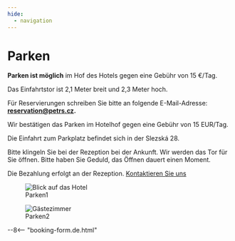 ```yaml
---
hide:
  - navigation
---
```


# **Parken**

**Parken ist möglich** im Hof des Hotels gegen eine Gebühr von 15 €/Tag.

Das Einfahrtstor ist 2,1 Meter breit und 2,3 Meter hoch.

Für Reservierungen schreiben Sie bitte an folgende E-Mail-Adresse: **reservation@petrs.cz.**

Wir bestätigen das Parken im Hotelhof gegen eine Gebühr von 15 EUR/Tag.

Die Einfahrt zum Parkplatz befindet sich in der Slezská 28.

Bitte klingeln Sie bei der Rezeption bei der Ankunft. Wir werden das Tor für Sie öffnen. Bitte haben Sie Geduld, das Öffnen dauert einen Moment.

Die Bezahlung erfolgt an der Rezeption. [Kontaktieren Sie uns](contact.md)

<div class="gallery">

<figure>
  <img src="https://placehold.co/400" alt="Blick auf das Hotel">
  <figcaption>Parken1</figcaption>
</figure>

<figure>
  <img src="https://placehold.co/400" alt="Gästezimmer">
  <figcaption>Parken2</figcaption>
</figure>

</div>

--8<-- "booking-form.de.html"